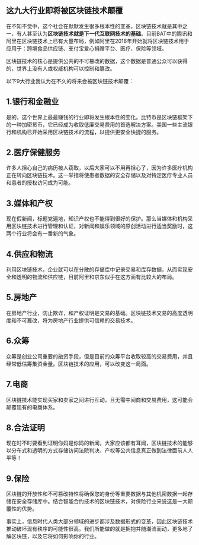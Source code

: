 ## 这九大行业即将被区块链技术颠覆

​	在不知不觉中，这个社会在默默发生很多根本性的变革，区块链技术就是其中之一，有人甚至认为**区块链技术就是下一代互联网技术的基础**。目前BAT中的腾讯和阿里在区块链技术上已有大量布局，例如阿里在2016年开始就将区块链技术用于应用于：跨境食品供应链、支付宝爱心捐赠平台、医疗、保险等领域。

区块链技术的核心是提供公共的不可篡改的数据，这个数据是普通公众可以获得的，世界上没有人或权威机构可以控制和篡改。

以下9大行业我认为在不久的将来会被区块链技术颠覆：



## 1.银行和金融业 ##

是的，这个世界上最最赚钱的行业即将发生根本性的变化。比特币是区块链框架下的一种加密货币，它已经成为收取低廉交易费用的首选解决方案。美国一些主流银行和机构已开始采用区块链技术的流程，以提供更安全快捷的服务。



## 2.医疗保健服务 ## 

许多人担心自己的病历被人窃取，以后大家可以不用再担心了，因为许多医疗机构正在转向区块链技术。这一举措将使患者数据的安全存储以及对特定医疗专业人员和患者的授权访问成为可能。



## 3.媒体和产权 ##

现在假新闻，标题党遍地，知识产权也不能得到很好的保护。那么当媒体和机构采用区块链技术进行管理和认证，对新闻和娱乐领域的原创活动进行适当奖励时，这两个行业将会有一番新的气象。



## 4.供应和物流 ##

利用区块链技术，企业就可以在分散的存储库中记录交易和库存数据，从而实现安全和透明的物流和供应链，目前阿里和京东似乎在这方面有比较大的布局。



## 5.房地产

在房地产行业，防止欺诈，和产权证明是交易的基础。区块链技术交易的高度透明度和不可篡改，将为房地产行业提供可信赖的交易技术。



## 6.众筹

众筹是创业公司重要的融资手段，但是目前的众筹平台收取较高的交易费用，并且经常低估筹集资金量。区块链技术的应用，可以改变这一局面。



## 7.电商

区块链技术能实现买家和卖家之间进行互动，且无需中间商和交易费用，这可能会颠覆现有的电商体系。



## 8.合法证明

现在时不时要看到证明你妈是你妈的新闻，大家应该都有耳闻，区块链技术的能够以分布式和透明的方式存储访问法院判决、产权等公共信息真正做到法律面前人人平等！



## 9.保险

区块链的开放性和不可篡改特性将确保您的身份等重要数据与其他机密数据一起存储在安全存储库中。结合智能合约技术的区块链技术，对保险行业来说这是一大颠覆性的优势。



事实上，信息时代人类大部分领域的进步都涉及数据形式的变革，因此区块链技术推动破坏现有秩序的可能性很高。我们所能做的就是拥抱并随潮流而动，更多地了解区块链，以及它将如何影响你的行业。